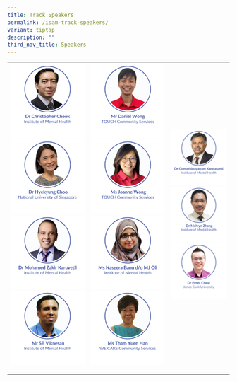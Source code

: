 ```yaml
---
title: Track Speakers
permalink: /isam-track-speakers/
variant: tiptap
description: ""
third_nav_title: Speakers
---
```

<table style="minWidth: 75px">
<colgroup>
<col>
<col>
<col>
</colgroup>
<tbody>
<tr>
<th rowspan="1" colspan="1"><a class="isomer-image-wrapper" href="/christopher-cheok/"><img style="width: 100%" height="auto" width="100%" alt="" src="/images/ISAM Speakers/Dr_Christopher_Cheok.png"></a>
<a class="isomer-image-wrapper" href="/hyekyung-choo/">
<img style="width: 100%" height="auto" width="100%" alt="" src="/images/ISAM Speakers/Dr_Hyekyung_Choo.png">
</a><a class="isomer-image-wrapper" href="/mohamed-zakir-karuvetil/"><img style="width: 100%" height="auto" width="100%" alt="" src="/images/ISAM Speakers/Dr_Mohamed_Zakir_Karuvetil.png"></a>
<a class="isomer-image-wrapper" href="/sb-viknesan/">
<img style="width: 100%" height="auto" width="100%" alt="" src="/images/ISAM Speakers/Mr_SB_Viknesan.png">
</a>
<p></p>
<p></p>
<p></p>
</th>
<th rowspan="1" colspan="1"><a class="isomer-image-wrapper" href="/daniel-wong/"><img style="width: 100%" height="auto" width="100%" alt="" src="/images/ISAM Speakers/Mr_Daniel_Wong.png"></a>
<a class="isomer-image-wrapper" href="/joanne-wong/">
<img style="width: 100%" height="auto" width="100%" alt="" src="/images/ISAM Speakers/Ms_Joanne_Wong.png">
</a><a class="isomer-image-wrapper" href="/naseera-banu-do-mj-oli/"><img style="width: 100%" height="auto" width="100%" alt="" src="/images/ISAM Speakers/Ms_Naseera_Banu_d_o_MJ_Oli.png"></a>
<a class="isomer-image-wrapper" href="/tham-yuen-han/">
<img style="width: 100%" height="auto" width="100%" alt="" src="/images/ISAM Speakers/Ms_Tham_Yuen_Han.png">
</a>
<p></p>
</th>
<th rowspan="1" colspan="1"><a class="isomer-image-wrapper" href="/gomathinayagam-kandasami/"><img style="width: 100%" height="auto" width="100%" alt="" src="/images/ISAM Speakers/Dr_Gomathinayagam_Kandasami.png"></a>
<a class="isomer-image-wrapper" href="/melvyn-zhang/">
<img style="width: 100%" height="auto" width="100%" alt="" src="/images/ISAM Speakers/Dr_Melvyn_Zhang.png">
</a><a class="isomer-image-wrapper" href="/peter-chew/"><img style="width: 100%" height="auto" width="100%" alt="" src="/images/ISAM Speakers/Dr_Peter_Chew.png"></a>
<p></p>
<p></p>
</th>
</tr>
</tbody>
</table>
<p></p>